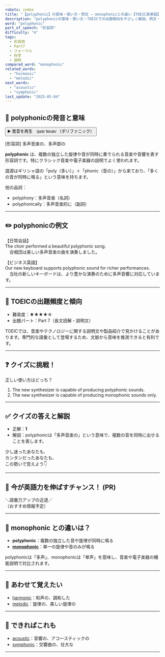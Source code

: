 ```yaml
---
robots: index
title: "【polyphonic】の意味・使い方・例文 ― monophonicとの違い【TOEIC英単語】"
description: "polyphonicの意味・使い方・TOEICでの出題傾向をやさしく解説。例文・クイズ付きでmonophonicとの違いもわかりやすく学べます。"
word: "polyphonic"
part_of_speech: "形容詞"
difficulty: "4"
tags:
  - 形容詞
  - Part7
  - フォーマル
  - 科学
  - 説明
compared_word: "monophonic"
related_words:
  - "harmonic"
  - "melodic"
next_words:
  - "acoustic"
  - "symphonic"
last_update: "2025-05-04"
---
```


## 🔰 polyphonicの発音と意味

<button class="play-audio" onclick="playTTS('polyphonic')">
  <span class="play-audio-main">
    ▶️ 発音を再生　/pɒlɪˈfɒnɪk/
  </span>
  <span class="play-audio-sub">
    （ポリファニック）
  </span>
</button>

[形容詞] 多声音楽の、多声部の

**polyphonic** は、複数の独立した旋律や音が同時に奏でられる音楽や音響を表す形容詞です。特にクラシック音楽や電子楽器の説明でよく使われます。

語源はギリシャ語の「poly（多い）」＋「phonic（音の）」から来ており、「多くの音が同時に鳴る」という意味を持ちます。

他の品詞：  
- polyphony：多声音楽（名詞）
- polyphonically：多声音楽的に（副詞）

---

## ✏️ polyphonicの例文

【日常会話】  
The choir performed a beautiful polyphonic song.  
　合唱団は美しい多声音楽の曲を演奏しました。

【ビジネス英語】  
Our new keyboard supports polyphonic sound for richer performances.  
　当社の新しいキーボードは、より豊かな演奏のために多声音響に対応しています。

---

## 🎯 TOEICの出題頻度と傾向

- 難易度：★★★★☆
- 出題パート：Part 7（長文読解・説明文）

TOEICでは、音楽やテクノロジーに関する説明文や製品紹介で見かけることがあります。専門的な語彙として登場するため、文脈から意味を推測できると有利です。

---

## ❓ クイズに挑戦！

正しい使い方はどっち？

1. The new synthesizer is capable of producing polyphonic sounds.  
2. The new synthesizer is capable of producing monophonic sounds only.

---

## ✅ クイズの答えと解説

- 正解：**1**
- 解説：polyphonicは「多声音楽の」という意味で、複数の音を同時に出せることを表します。

少し迷ったあなたも、  
カンタンだったあなたも、  
この勢いで覚えよう👇️

---

## 🚀 今が英語力を伸ばすチャンス！ (PR)

<div class="info-center">
＼語彙力アップの近道／<br>  
（おすすめ情報予定）
</div>

---

## 🤔  monophonic との違いは？

- **polyphonic**：複数の独立した音や旋律が同時に鳴る
- **[monophonic](/monophonic)**：単一の旋律や音のみが鳴る

polyphonicは「多声」、monophonicは「単声」を意味し、音楽や電子楽器の機能説明で対比されます。

---

## 🧩 あわせて覚えたい

- [harmonic](/harmonic)：和声の、調和した
- [melodic](/melodic)：旋律の、美しい旋律の

---

## 📖 できればこれも

- [acoustic](/acoustic)：音響の、アコースティックの
- [symphonic](/symphonic)：交響曲の、壮大な

---
<!-- cvid: aid02_bid48 -->
